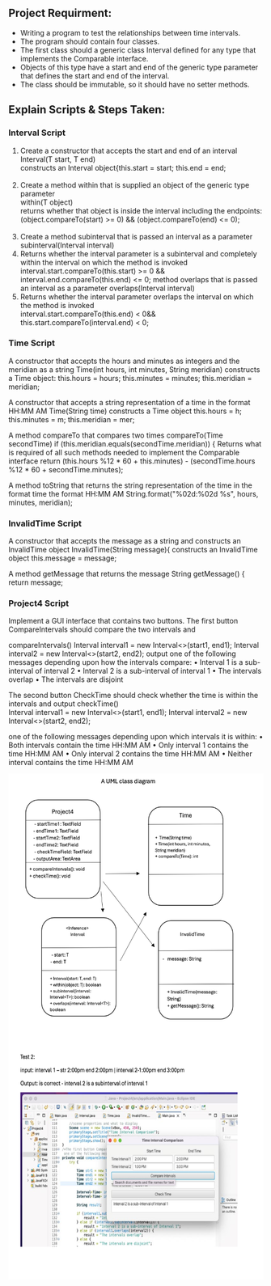 <link rel="stylesheet" href="/style.css"/>
</head>
<h2>Project Requirment:</h2>  
<ul>
<li> Writing a program to test the relationships between time intervals. </li>
<li> The program should contain four classes. </li>
<li> The first class should a generic class Interval defined for any type that implements the Comparable interface. </li>
<li> Objects of this type have a start and end of the generic type parameter that defines the start and end of the interval.</li>
<li> The class should be immutable, so it should have no setter methods. </li>
</ul>

<h2>Explain Scripts & Steps Taken:</h2>

<h3>Interval Script</h3>

<ol>
  <li>Create a constructor that accepts the start and end of an interval</li>
Interval(T start, T end)<br/>
constructs an Interval object{this.start = start; this.end = end;<br/>
  <br/>
<li>Create a method within that is supplied an object of the generic type parameter</li>
within(T object)<br/>
returns whether that object is inside the interval including the endpoints:<br/>
(object.compareTo(start) >= 0) && (object.compareTo(end) <= 0);<br/>
<br/>
<li>Create a method subinterval that is passed an interval as a parameter</li>
subinterval(Interval<T> interval)

<li>Returns whether the interval parameter is a subinterval and completely within the interval on which the method is invoked</li>
interval.start.compareTo(this.start) >= 0 && interval.end.compareTo(this.end) <= 0;
method overlaps that is passed an interval as a parameter 
overlaps(Interval<T> interval)

<li>Returns whether the interval parameter overlaps the interval on which the method is invoked</li>
interval.start.compareTo(this.end) < 0&&
this.start.compareTo(interval.end) < 0;

</ol>

<h3>Time Script</h3>
 



A constructor that accepts the hours and minutes as integers and the meridian as a string 
Time(int hours, int minutes, String meridian) 
constructs a Time object:
this.hours = hours;
this.minutes = minutes;
this.meridian = meridian;

A constructor that accepts a string representation of a time in the format HH:MM AM 
Time(String time)
constructs a Time object 
this.hours = h;
  this.minutes = m;
  this.meridian = mer;




A method compareTo that compares two times 
	compareTo(Time secondTime)
  if (this.meridian.equals(secondTime.meridian)) {
Returns what is required of all such methods needed to implement the Comparable interface
           return (this.hours %12 * 60 + this.minutes) - (secondTime.hours %12 * 60 + secondTime.minutes);


A method toString that returns the string representation of the time in the format time the format HH:MM AM
String.format("%02d:%02d %s", hours, minutes, meridian);


<h3>InvalidTime Script</h3> 






A constructor that accepts the message as a string and constructs an InvalidTime object 
InvalidTime(String message){
constructs an InvalidTime object 
this.message = message;

A method getMessage that returns the message
String getMessage() { 
 return message;




<h3>Project4 Script</h3> 


Implement a GUI interface that contains two buttons. 
The first button CompareIntervals should compare the two intervals and

compareIntervals()
Interval<Time> interval1 = new Interval<>(start1, end1);
Interval<Time> interval2 = new Interval<>(start2, end2);
output one of the following messages depending upon how the intervals compare:
• Interval 1 is a sub-interval of interval 2
• Interval 2 is a sub-interval of interval 1
• The intervals overlap
• The intervals are disjoint

The second button CheckTime should check whether the time is within the intervals and output
checkTime()  
Interval<Time> interval1 = new Interval<>(start1, end1);
Interval<Time> interval2 = new Interval<>(start2, end2);

one of the following messages depending upon which intervals it is within:
• Both intervals contain the time HH:MM AM
• Only interval 1 contains the time HH:MM AM
• Only interval 2 contains the time HH:MM AM
• Neither interval contains the time HH:MM AM


<img class="image" src="Screen Shot 2025-08-20 at 3.32.15 PM.png" height="500" align="center"/>
<img class="image" src="Screen Shot 2025-08-20 at 3.32.40 PM.png" height="500" align="center"/> 
